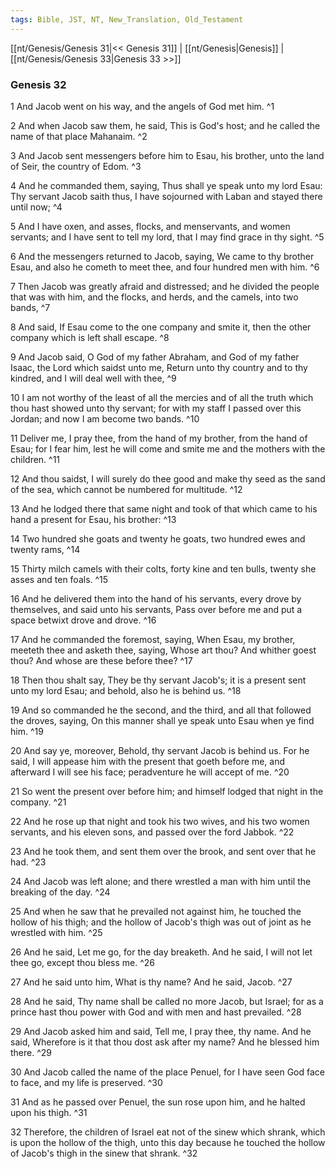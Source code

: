```yaml
---
tags: Bible, JST, NT, New_Translation, Old_Testament
---
```


[[nt/Genesis/Genesis 31|<< Genesis 31]] | [[nt/Genesis|Genesis]] | [[nt/Genesis/Genesis 33|Genesis 33 >>]]

### Genesis 32

1 And Jacob went on his way, and the angels of God met him.  ^1

2 And when Jacob saw them, he said, This is God\'s host; and he called the name of that place Mahanaim.  ^2

3 And Jacob sent messengers before him to Esau, his brother, unto the land of Seir, the country of Edom.  ^3

4 And he commanded them, saying, Thus shall ye speak unto my lord Esau: Thy servant Jacob saith thus, I have sojourned with Laban and stayed there until now;  ^4

5 And I have oxen, and asses, flocks, and menservants, and women servants; and I have sent to tell my lord, that I may find grace in thy sight.  ^5

6 And the messengers returned to Jacob, saying, We came to thy brother Esau, and also he cometh to meet thee, and four hundred men with him.  ^6

7 Then Jacob was greatly afraid and distressed; and he divided the people that was with him, and the flocks, and herds, and the camels, into two bands,  ^7

8 And said, If Esau come to the one company and smite it, then the other company which is left shall escape.  ^8

9 And Jacob said, O God of my father Abraham, and God of my father Isaac, the Lord which saidst unto me, Return unto thy country and to thy kindred, and I will deal well with thee,  ^9

10 I am not worthy of the least of all the mercies and of all the truth which thou hast showed unto thy servant; for with my staff I passed over this Jordan; and now I am become two bands.  ^10

11 Deliver me, I pray thee, from the hand of my brother, from the hand of Esau; for I fear him, lest he will come and smite me and the mothers with the children.  ^11

12 And thou saidst, I will surely do thee good and make thy seed as the sand of the sea, which cannot be numbered for multitude.  ^12

13 And he lodged there that same night and took of that which came to his hand a present for Esau, his brother:  ^13

14 Two hundred she goats and twenty he goats, two hundred ewes and twenty rams,  ^14

15 Thirty milch camels with their colts, forty kine and ten bulls, twenty she asses and ten foals.  ^15

16 And he delivered them into the hand of his servants, every drove by themselves, and said unto his servants, Pass over before me and put a space betwixt drove and drove.  ^16

17 And he commanded the foremost, saying, When Esau, my brother, meeteth thee and asketh thee, saying, Whose art thou? And whither goest thou? And whose are these before thee?  ^17

18 Then thou shalt say, They be thy servant Jacob\'s; it is a present sent unto my lord Esau; and behold, also he is behind us.  ^18

19 And so commanded he the second, and the third, and all that followed the droves, saying, On this manner shall ye speak unto Esau when ye find him.  ^19

20 And say ye, moreover, Behold, thy servant Jacob is behind us. For he said, I will appease him with the present that goeth before me, and afterward I will see his face; peradventure he will accept of me.  ^20

21 So went the present over before him; and himself lodged that night in the company.  ^21

22 And he rose up that night and took his two wives, and his two women servants, and his eleven sons, and passed over the ford Jabbok.  ^22

23 And he took them, and sent them over the brook, and sent over that he had.  ^23

24 And Jacob was left alone; and there wrestled a man with him until the breaking of the day.  ^24

25 And when he saw that he prevailed not against him, he touched the hollow of his thigh; and the hollow of Jacob\'s thigh was out of joint as he wrestled with him.  ^25

26 And he said, Let me go, for the day breaketh. And he said, I will not let thee go, except thou bless me.  ^26

27 And he said unto him, What is thy name? And he said, Jacob.  ^27

28 And he said, Thy name shall be called no more Jacob, but Israel; for as a prince hast thou power with God and with men and hast prevailed.  ^28

29 And Jacob asked him and said, Tell me, I pray thee, thy name. And he said, Wherefore is it that thou dost ask after my name? And he blessed him there.  ^29

30 And Jacob called the name of the place Penuel, for I have seen God face to face, and my life is preserved.  ^30

31 And as he passed over Penuel, the sun rose upon him, and he halted upon his thigh.  ^31

32 Therefore, the children of Israel eat not of the sinew which shrank, which is upon the hollow of the thigh, unto this day because he touched the hollow of Jacob\'s thigh in the sinew that shrank.  ^32

 
